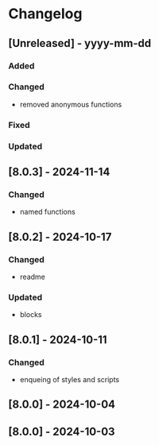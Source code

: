 # Changelog
## [Unreleased] - yyyy-mm-dd

### Added

### Changed
- removed anonymous functions

### Fixed

### Updated

## [8.0.3] - 2024-11-14


### Changed
- named functions

## [8.0.2] - 2024-10-17


### Changed
- readme

### Updated
- blocks

## [8.0.1] - 2024-10-11


### Changed
- enqueing of styles and scripts

## [8.0.0] - 2024-10-04


## [8.0.0] - 2024-10-03
